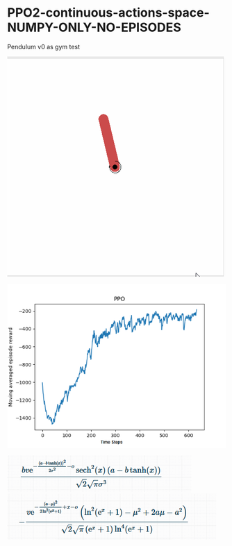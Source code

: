 # PPO2-continuous-actions-space-NUMPY-ONLY-NO-EPISODES
Pendulum v0 as gym test

![Alt text](pic.gif?raw=true "pic")

![Alt text](ppo_graph.png?raw=true "pic")


![Alt text](Derivative.png?raw=true "pic")
![Alt text](Derivative2.png?raw=true "pic")
